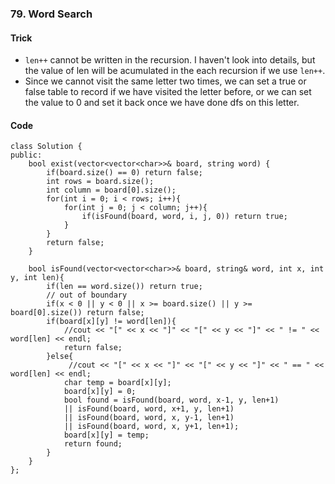 ### 79. Word Search
#### Trick

* `len++` cannot be written in the recursion. I haven't look into details, but the value of len will be acumulated in the each recursion if we use `len++`.
* Since we cannot visit the same letter two times, we can set a true or false table to record if we have visited the letter before, or we can set the value to 0 and set it back once we have done dfs on this letter.


#### Code
```
class Solution {
public:
    bool exist(vector<vector<char>>& board, string word) {
        if(board.size() == 0) return false;
        int rows = board.size();
        int column = board[0].size();
        for(int i = 0; i < rows; i++){
            for(int j = 0; j < column; j++){
                if(isFound(board, word, i, j, 0)) return true;
            }
        }
        return false;
    }
    
    bool isFound(vector<vector<char>>& board, string& word, int x, int y, int len){
        if(len == word.size()) return true;
        // out of boundary
        if(x < 0 || y < 0 || x >= board.size() || y >= board[0].size()) return false;
        if(board[x][y] != word[len]){
            //cout << "[" << x << "]" << "[" << y << "]" << " != " << word[len] << endl;
            return false;
        }else{
             //cout << "[" << x << "]" << "[" << y << "]" << " == " << word[len] << endl;
            char temp = board[x][y];
            board[x][y] = 0;
            bool found = isFound(board, word, x-1, y, len+1)
            || isFound(board, word, x+1, y, len+1)
            || isFound(board, word, x, y-1, len+1)
            || isFound(board, word, x, y+1, len+1);
            board[x][y] = temp;
            return found;
        }
    }
};
```
